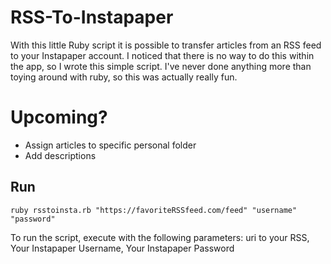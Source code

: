 # RSS-To-Instapaper
With this little Ruby script it is possible to transfer articles from an RSS feed to your Instapaper account. I noticed that there is no way to do this within the app, so I wrote this simple script.
I've never done anything more than toying around with ruby, so this was actually really fun.

# Upcoming?
- Assign articles to specific personal folder
- Add descriptions


Run
---

    ruby rsstoinsta.rb "https://favoriteRSSfeed.com/feed" "username" "password"

To run the script, execute with the following parameters: uri to your RSS, Your Instapaper Username, Your Instapaper Password
